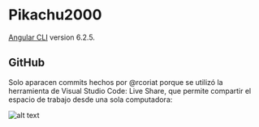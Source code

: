 # Pikachu2000

[Angular CLI](https://github.com/angular/angular-cli) version 6.2.5.

## GitHub
Solo aparacen commits hechos por @rcoriat porque se utilizó la herramienta de Visual Studio Code: Live Share, que permite compartir el espacio de trabajo desde una sola computadora:

![alt text](https://i.imgur.com/EHWlygw.png)
